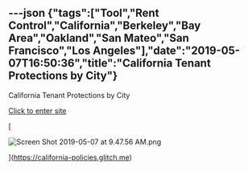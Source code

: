 ---json
{"tags":["Tool","Rent Control","California","Berkeley","Bay Area","Oakland","San Mateo","San Francisco","Los Angeles"],"date":"2019-05-07T16:50:36","title":"California Tenant Protections by City"}
---

California Tenant Protections by City

[Click to enter site](https://california-policies.glitch.me)

[

![Screen Shot 2019-05-07 at 9.47.56 AM.png](https://images.squarespace-cdn.com/content/v1/52b7d7a6e4b0b3e376ac8ea2/1557247738131-9M7FPJ449Q96URCL6FQD/ke17ZwdGBToddI8pDm48kEPSU3i6HF51lCkM4GbAHMhZw-zPPgdn4jUwVcJE1ZvWQUxwkmyExglNqGp0IvTJZamWLI2zvYWH8K3-s_4yszcp2ryTI0HqTOaaUohrI8PIYuJc2jhTd6mMHefoZK8uu-nD_ATZ_HSLZQvZ-8P4CXg/Screen+Shot+2019-05-07+at+9.47.56+AM.png)

](https://california-policies.glitch.me)